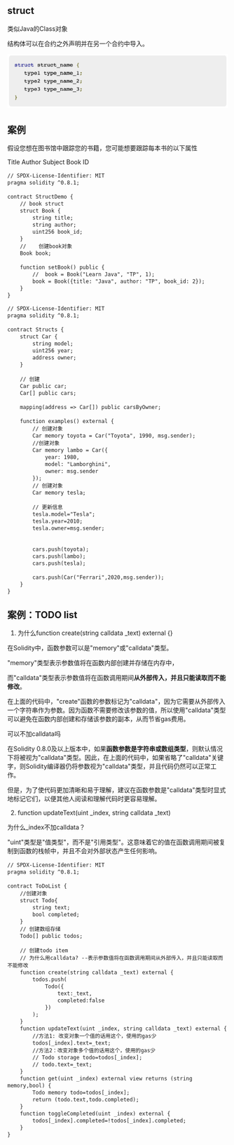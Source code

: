 ## struct

类似Java的Class对象

结构体可以在合约之外声明并在另一个合约中导入。

![image-20231007134655746](assets\image-20231007134655746.png)

## 案例

假设您想在图书馆中跟踪您的书籍，您可能想要跟踪每本书的以下属性 

Title Author Subject Book ID

```solidity
// SPDX-License-Identifier: MIT
pragma solidity ^0.8.1;

contract StructDemo {
    // book struct
    struct Book {
        string title;
        string author;
        uint256 book_id;
    }
    //    创建book对象
    Book book;

    function setBook() public {
        //  book = Book("Learn Java", "TP", 1);
        book = Book({title: "Java", author: "TP", book_id: 2});
    }
}

```



```solidity
// SPDX-License-Identifier: MIT
pragma solidity ^0.8.1;

contract Structs {
    struct Car {
        string model;
        uint256 year;
        address owner;
    }

    // 创建
    Car public car;
    Car[] public cars;

    mapping(address => Car[]) public carsByOwner;

    function examples() external {
        // 创建对象
        Car memory toyota = Car("Toyota", 1990, msg.sender);
        //创建对象
        Car memory lambo = Car({
            year: 1980,
            model: "Lamborghini",
            owner: msg.sender
        });
        // 创建对象
        Car memory tesla;
        
        // 更新信息
        tesla.model="Tesla";
        tesla.year=2010;
        tesla.owner=msg.sender;


        cars.push(toyota);
        cars.push(lambo);
        cars.push(tesla);

        cars.push(Car("Ferrari",2020,msg.sender));
    }
}

```



## 案例：TODO list

1. 为什么function create(string calldata _text) external {}

在Solidity中，函数参数可以是"memory"或"calldata"类型。

 "memory"类型表示参数值将在函数内部创建并存储在内存中，

而"calldata"类型表示参数值将在函数调用期间**从外部传入，并且只能读取而不能修改**。

在上面的代码中，"create"函数的参数标记为"calldata"，因为它需要从外部传入一个字符串作为参数。因为函数不需要修改该参数的值，所以使用"calldata"类型可以避免在函数内部创建和存储该参数的副本，从而节省gas费用。



可以不加calldata吗

在Solidity 0.8.0及以上版本中，如果**函数参数是字符串或数组类型**，则默认情况下将被视为"calldata"类型。因此，在上面的代码中，如果省略了"calldata"关键字，则Solidity编译器仍将参数视为"calldata"类型，并且代码仍然可以正常工作。

但是，为了使代码更加清晰和易于理解，建议在函数参数是"calldata"类型时显式地标记它们，以便其他人阅读和理解代码时更容易理解。

2.  function updateText(uint _index, string calldata _text) 

为什么_index不加calldata？

"uint"类型是"值类型"，而不是"引用类型"。这意味着它的值在函数调用期间被复制到函数的栈帧中，并且不会对外部状态产生任何影响。



```solidity
// SPDX-License-Identifier: MIT
pragma solidity ^0.8.1;

contract ToDoList {
    //创建对象
    struct Todo{
        string text;
        bool completed;
    }
    // 创建数组存储
    Todo[] public todos;

    // 创建todo item
    // 为什么用calldata? --表示参数值将在函数调用期间从外部传入，并且只能读取而不能修改
    function create(string calldata _text) external {
        todos.push(
            Todo({
                text:_text,
                completed:false
            })
        );
    }
    function updateText(uint _index, string calldata _text) external {
        //方法1: 改变对象一个值的话用这个，使用的gas少
        todos[_index].text=_text;
        //方法2：改变对象多个值的话用这个，使用的gas少
        // Todo storage todo=todos[_index];
        // todo.text=_text;
    }
    function get(uint _index) external view returns (string memory,bool) {
        Todo memory todo=todos[_index];
        return (todo.text,todo.completed);
    }
    function toggleCompleted(uint _index) external {
        todos[_index].completed=!todos[_index].completed;
    }
}

```

